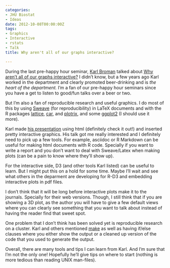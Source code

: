 ```yaml
---
categories:
- JHU Biostat
- Ideas
date: 2012-10-08T00:00:00Z
tags:
- Graphics
- Interactive
- rstats
- Talk
title: Why aren't all of our graphs interactive?

---
```


<p>During the last pre-happy hour seminar, <a href="http://www.biostat.wisc.edu/~kbroman/">Karl Broman</a> talked about <a href="http://www.biostat.wisc.edu/~kbroman/presentations/DynamicGraphs/">Why aren&#8217;t all of our graphs interactive?</a> I didn&#8217;t know, but a few years ago Karl worked in the department and clearly promoted beer-drinking and is <em>the heart of the department. </em>I&#8217;m a fan of our pre-happy hour seminars since you have a get to listen to good/fun talks over a beer or two.</p>
<p>But I&#8217;m also a fan of reproducible research and useful graphics. I do most of this by using <a href="http://www.statistik.lmu.de/~leisch/Sweave/">Sweave</a> (for reproducibility) in LaTeX documents and with the R packages <a href="http://cran.r-project.org/web/packages/lattice/index.html">lattice</a>, <a href="http://cran.r-project.org/web/packages/car/index.html">car</a>, and <a href="http://cran.r-project.org/web/packages/plotrix/index.html">plotrix</a>, and some <a href="http://ggplot2.org/">ggplot2</a> (I should use it more). </p>
<p>Karl made <a href="http://www.biostat.wisc.edu/~kbroman/presentations/DynamicGraphs/">his presentation</a> using html (definitely check it out!) and inserted pretty interactive graphics. His talk got me really interested and I definitely need to pick up a few tools. For example, asciidoc or R Markdown can be useful for making html documents with R code. Specially if you want to write a report and you don&#8217;t want to deal with Sweave/Latex when making plots (can be a pain to know where they&#8217;ll show up). </p>
<p>For the interactive side, D3 (and other tools Karl listed) can be useful to learn. But I might put this on a hold for some time. Maybe I&#8217;ll wait and see what others in the deparment are developing for R-D3 and embedding interactive plots in pdf files.</p>
<p>I don&#8217;t think that it will be long before interactive plots make it to the journals. Specially for their web versions. Though, I still think that if you are showing a 3D plot, as the author you will have to give a few default views where you can clearly see something that you want to talk about instead of having the reader find that sweet spot. </p>
<p>One problem that I don&#8217;t think has been solved yet is reproducible research on a cluster. Karl and others mentioned <a href="http://www.gnu.org/software/make/manual/make.html">make</a> as well as having if/else clauses where you either show the output or a cleaned up version of the code that you used to generate the output. </p>
<p>Overall, there are many tools and tips I can learn from Karl. And I&#8217;m sure that I&#8217;m not the only one! Hopefully he&#8217;ll give tips on where to start (nothing is more tedious than reading UNIX man-files).</p>
